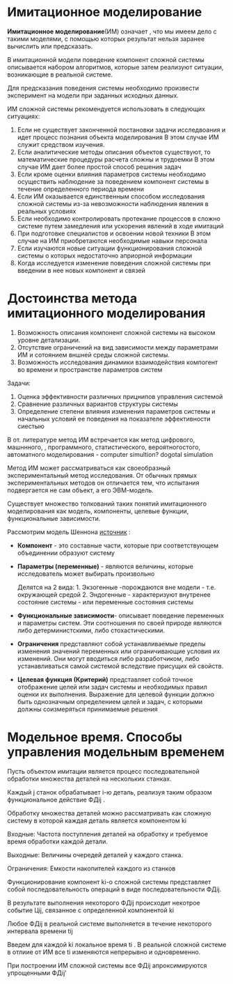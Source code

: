 # Имитационное моделирование

__Имитационное моделирование__(ИМ) означает , что мы имеем дело с такими моделями, с помощью которых результат нельзя заранее вычислить или предсказать. 

В имитационной модели поведение компонент сложной системы описывается набором алгоритмов, которые затем реализуют ситуации, возникающие в реальной системе. 

Для предсказания поведения системы необходимо произвести эксперимент на модели при заданных исходных данных. 

ИМ сложной системы рекомендуется использовать в следующих ситуациях:

1. Если не существует законченной постановки задачи исследвоания и идет процесс познания объекта моделирования
    В этом случае ИМ служит средством изучения. 
2. Если аналитические методы описания объектов существуют, то математические процедуры расчета сложны и трудоемки
    В этом случае ИМ дает более простой способ решения задач
3. Если кроме оценки влияния параметров системы необходимо осуществить наблюдение за поведением компонент системы в течение определенного периода времени
4. Если ИМ оказывается единственным способом исследования сложной системы из-за невозможности наблюдения явления в реальных условиях
5. Если необходимо контролировать протекание процессов в сложно системе путем замедления или ускорения явлений в ходе имитаций
6. При подготовке специалистов и освоении новой техники 
    В этом случае на ИМ приобретаются необходимые навыки персонала
7. Если изучаются новые ситуации функционирования сложной системы о которых недостаточно априорной информации
8. Когда исследуется изменение поведения сложной системы при введении в нее новых компонент и связей

# Достоинства метода имитационного моделирования 

1. Возможность описания компонент сложной системы на высоком уровне детализации. 
2. Отсутствие ограничений на вид зависимости между параметрами ИМ и сотоянием вншней среды сложной системы. 
3. Возможность исследования динамики взаимодействия компогент во времени и пространстве параметров систем 

Задачи: 
1. Оценка эффективности различных прицнипов управления системой
2. Сравнение различных вариантов структуры системы
3. Определение степени влияния изменения параметров системы и начальных условий ее поведения на показателе эффективности сиестыю 

В от. литературе метод ИМ встречается как метод цифрового, машннного, , программного, статистического, вероятногостого, автоматного моделирования - computer simultion? dogotal simulation

Метод ИМ может рассматриваться как своеобразный экспериментальный метод исследования. От обычных прямых экспериментальных методов он отличается тем, что испытания подвергается не сам объект, а его ЭВМ-модель. 

Существует множество толкований таких понятий имитационного моделирования как модель, компоненты, целевые функции, функциональные зависимости.

Рассмотрим модель Шеннона [источник](https://studopedia.ru/9_86316_opredeleniya-osnovnih-ponyatiy-imitatsionnogo-modelirovaniya-po-r-shennonu.html) : 

   - __Компонент__ - это составные части, которые при соответствующем объединении образуют систему
    
   - __Параметры (переменные)__ - являются величины, которые исследователь может выбирать произвольно 
    
       Делятся на 2 вида: 
            1. Экзогенные -порождаются вне модели - т.е. окружающей средой 
            2. Эндогенные - характеризуют внутренее состояние системы - или переменные состояния системы 
            
   - __Функциональные зависимости__- описывает поведение переменных и параметры систем. Эти соотношения по своей природе являются либо детерминистскими, либо стохастическими.        
   - __Ограничения__ представляют собой устанавливаемые пределы изменения значений переменных или ограничивающие условия их изменений. Они могут вводиться либо разработчиком, либо устанавливаться самой системой вследствие присущих ей свойств.
    
   - __Целевая функция (Критерий)__ представляет собой точное отображение целей или задач системы и необходимых правил оценки их выполнения. 
        Выражение для целевой функции должно быть однозначным определением целей и задач, с которыми должны соизмеряться принимаемые решения

# Модельное время. Способы управления модельным временем

   Пусть объектом имитации является процесс последовательной обработки множества деталей на нескольких станках. 
    
   Каждый j станок обрабатывает i-ю деталь, реализуя таким образом функциональное действие  ФДij . 
    
   Обработку множества деталей можно рассматривать как сложную систему в которой каждая деталь является компонентом ki
    
   Входные: Частота поступления деталей на обработку и требуемое время обработки каждой детали. 
    
   Выходные: Величины очередей деталей у каждого станка. 
    
   Ограничения: Емкости накопителей каждого из станков

   Функционирование компонент ki-о сложной системы представляет собой последовательность операций в виде последовательности ФДij. 

   В результате выполнения некоторого ФДij происходит некотрое событие Цij, связанное с определенной компонентой ki

   Любое ФДij в реальной системе выполняется в течение некоторого интервала времени tij

   Введем для каждой ki локальное время ti . В реальной сложной системе в отлиие от ИМ все ti изменяются непрерывно и одновременно. 

   При построении ИМ сложной системы все ФДij апроксимируются упрощенными ФДij'


    

